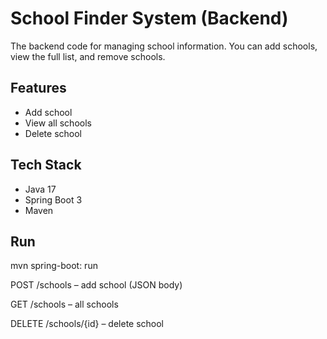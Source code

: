 # School Finder System (Backend)

The backend code for managing school information. You can add schools, view the full list, and remove schools.

## Features
- Add school
- View all schools
- Delete school

## Tech Stack
- Java 17
- Spring Boot 3
- Maven

## Run
mvn spring-boot: run

POST /schools – add school (JSON body)

GET /schools – all schools

DELETE /schools/{id} – delete school
